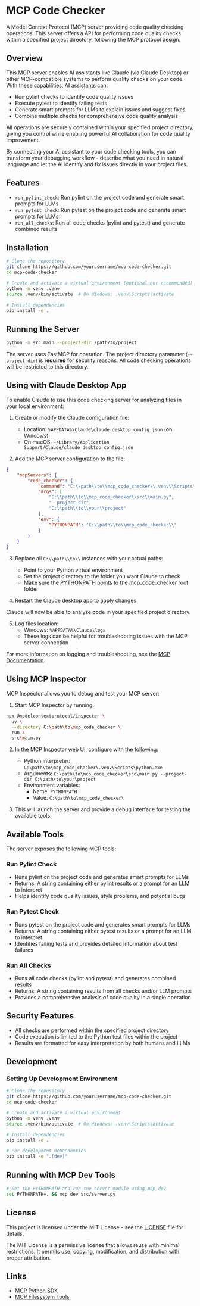 # MCP Code Checker

A Model Context Protocol (MCP) server providing code quality checking operations. This server offers a API for performing code quality checks within a specified project directory, following the MCP protocol design.

## Overview

This MCP server enables AI assistants like Claude (via Claude Desktop) or other MCP-compatible systems to perform quality checks on your code. With these capabilities, AI assistants can:

- Run pylint checks to identify code quality issues
- Execute pytest to identify failing tests
- Generate smart prompts for LLMs to explain issues and suggest fixes
- Combine multiple checks for comprehensive code quality analysis

All operations are securely contained within your specified project directory, giving you control while enabling powerful AI collaboration for code quality improvement.

By connecting your AI assistant to your code checking tools, you can transform your debugging workflow - describe what you need in natural language and let the AI identify and fix issues directly in your project files.

## Features

- `run_pylint_check`: Run pylint on the project code and generate smart prompts for LLMs
- `run_pytest_check`: Run pytest on the project code and generate smart prompts for LLMs
- `run_all_checks`: Run all code checks (pylint and pytest) and generate combined results

## Installation

```bash
# Clone the repository
git clone https://github.com/yourusername/mcp-code-checker.git
cd mcp-code-checker

# Create and activate a virtual environment (optional but recommended)
python -m venv .venv
source .venv/bin/activate  # On Windows: .venv\Scripts\activate

# Install dependencies
pip install -e .
```

## Running the Server

```bash
python -m src.main --project-dir /path/to/project
```

The server uses FastMCP for operation. The project directory parameter (`--project-dir`) is **required** for security reasons. All code checking operations will be restricted to this directory.

## Using with Claude Desktop App

To enable Claude to use this code checking server for analyzing files in your local environment:

1. Create or modify the Claude configuration file:
   - Location: `%APPDATA%\Claude\claude_desktop_config.json` (on Windows)
   - On macOS: `~/Library/Application Support/Claude/claude_desktop_config.json`

2. Add the MCP server configuration to the file:

```json
{
    "mcpServers": {
        "code_checker": {
            "command": "C:\\path\\to\\mcp_code_checker\\.venv\\Scripts\\python.exe",
            "args": [                
                "C:\\path\\to\\mcp_code_checker\\src\\main.py",
                "--project-dir",
                "C:\\path\\to\\your\\project"
            ],
            "env": {
                "PYTHONPATH": "C:\\path\\to\\mcp_code_checker\\"
            }
        }
    }
}
```

3. Replace all `C:\\path\\to\\` instances with your actual paths:
   - Point to your Python virtual environment 
   - Set the project directory to the folder you want Claude to check
   - Make sure the PYTHONPATH points to the mcp_code_checker root folder

4. Restart the Claude desktop app to apply changes

Claude will now be able to analyze code in your specified project directory.

5. Log files location:
   - Windows: `%APPDATA%\Claude\logs`
   - These logs can be helpful for troubleshooting issues with the MCP server connection

For more information on logging and troubleshooting, see the [MCP Documentation](https://modelcontextprotocol.io/quickstart/user#getting-logs-from-claude-for-desktop).

## Using MCP Inspector

MCP Inspector allows you to debug and test your MCP server:

1. Start MCP Inspector by running:

```bash
npx @modelcontextprotocol/inspector \
  uv \
  --directory C:\path\to\mcp_code_checker \
  run \
  src\main.py
```

2. In the MCP Inspector web UI, configure with the following:
   - Python interpreter: `C:\path\to\mcp_code_checker\.venv\Scripts\python.exe`
   - Arguments: `C:\path\to\mcp_code_checker\src\main.py --project-dir C:\path\to\your\project`
   - Environment variables:
     - Name: `PYTHONPATH`
     - Value: `C:\path\to\mcp_code_checker\`

3. This will launch the server and provide a debug interface for testing the available tools.

## Available Tools

The server exposes the following MCP tools:

### Run Pylint Check
- Runs pylint on the project code and generates smart prompts for LLMs
- Returns: A string containing either pylint results or a prompt for an LLM to interpret
- Helps identify code quality issues, style problems, and potential bugs

### Run Pytest Check
- Runs pytest on the project code and generates smart prompts for LLMs
- Returns: A string containing either pytest results or a prompt for an LLM to interpret
- Identifies failing tests and provides detailed information about test failures

### Run All Checks
- Runs all code checks (pylint and pytest) and generates combined results
- Returns: A string containing results from all checks and/or LLM prompts
- Provides a comprehensive analysis of code quality in a single operation

## Security Features

- All checks are performed within the specified project directory
- Code execution is limited to the Python test files within the project
- Results are formatted for easy interpretation by both humans and LLMs

## Development

### Setting Up Development Environment

```bash
# Clone the repository
git clone https://github.com/yourusername/mcp-code-checker.git
cd mcp-code-checker

# Create and activate a virtual environment
python -m venv .venv
source .venv/bin/activate  # On Windows: .venv\Scripts\activate

# Install dependencies
pip install -e .

# For development dependencies
pip install -e ".[dev]"
```

## Running with MCP Dev Tools

```bash
# Set the PYTHONPATH and run the server module using mcp dev
set PYTHONPATH=. && mcp dev src/server.py
```

## License

This project is licensed under the MIT License - see the [LICENSE](LICENSE) file for details.

The MIT License is a permissive license that allows reuse with minimal restrictions. It permits use, copying, modification, and distribution with proper attribution.

## Links

- [MCP Python SDK](https://github.com/modelcontextprotocol/python-sdk)
- [MCP Filesystem Tools](https://github.com/MarcusJellinghaus/mcp_server_filesystem)
